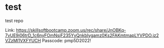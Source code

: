 # test
test repo

Link: https://skillsoftbootcamp.zoom.us/rec/share/JnOBKq-7vUE9j06trD_1c6nyFOmNsjF235YyQnkbIygamz0Ks2FAKmtmapLYVPDO.jz2VZzMl1VXFYUCH
Passcode: pmp5D2022!
